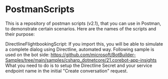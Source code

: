 # PostmanScripts

  This is a repository of postman scripts (v2.1), that you can use in Postman, to demonstrate certain scenarios. Here are the names of the scripts and their purpose: 

DirectlineFlightbookingScript: If you import this, you will be able to simulate a complete dialog using Directline, automated way. 
  Following sample is used on the bot side: https://github.com/microsoft/BotBuilder-Samples/tree/main/samples/csharp_dotnetcore/21.corebot-app-insights
  What you need to do is to setup the Directline Secret and your service endpoint name in the initial "Create conversation" request.  


